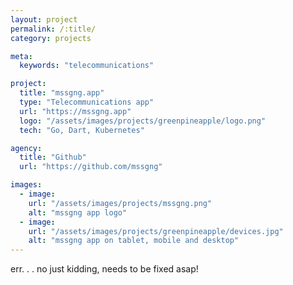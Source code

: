 ```yaml
---
layout: project
permalink: /:title/
category: projects

meta:
  keywords: "telecommunications"

project:
  title: "mssgng.app"
  type: "Telecommunications app"
  url: "https://mssgng.app"
  logo: "/assets/images/projects/greenpineapple/logo.png"
  tech: "Go, Dart, Kubernetes"

agency:
  title: "Github"
  url: "https://github.com/mssgng"

images:
  - image:
    url: "/assets/images/projects/mssgng.png"
    alt: "mssgng app logo"
  - image:
    url: "/assets/images/projects/greenpineapple/devices.jpg"
    alt: "mssgng app on tablet, mobile and desktop"
---
```

<p>err. . . no just kidding, needs to be fixed asap!</p>
